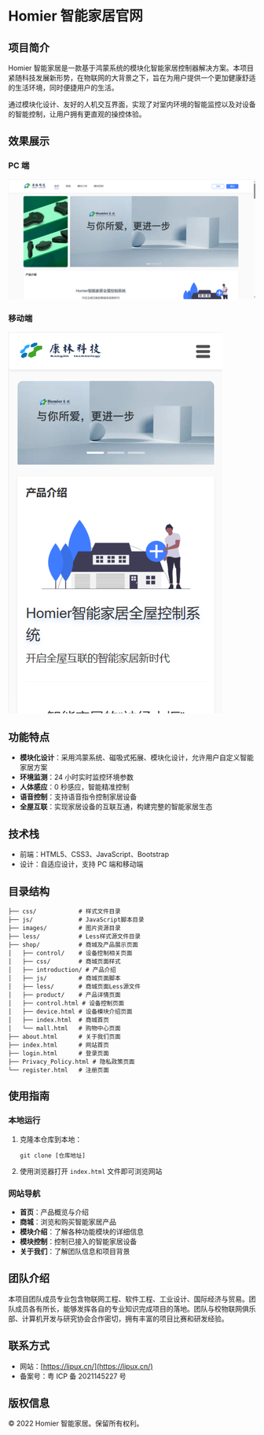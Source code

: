# Homier 智能家居官网

## 项目简介

Homier 智能家居是一款基于鸿蒙系统的模块化智能家居控制器解决方案。本项目紧随科技发展新形势，在物联网的大背景之下，旨在为用户提供一个更加健康舒适的生活环境，同时便捷用户的生活。

通过模块化设计、友好的人机交互界面，实现了对室内环境的智能监控以及对设备的智能控制，让用户拥有更直观的操控体验。

## 效果展示

### PC 端

![PC端效果图](doc/pc.png)

### 移动端

![移动端效果图](doc/phone.png)

## 功能特点

- **模块化设计**：采用鸿蒙系统、磁吸式拓展、模块化设计，允许用户自定义智能家居方案
- **环境监测**：24 小时实时监控环境参数
- **人体感应**：0 秒感应，智能精准控制
- **语音控制**：支持语音指令控制家居设备
- **全屋互联**：实现家居设备的互联互通，构建完整的智能家居生态

## 技术栈

- 前端：HTML5、CSS3、JavaScript、Bootstrap
- 设计：自适应设计，支持 PC 端和移动端

## 目录结构

```
├── css/            # 样式文件目录
├── js/             # JavaScript脚本目录
├── images/         # 图片资源目录
├── less/           # Less样式源文件目录
├── shop/           # 商城及产品展示页面
│   ├── control/    # 设备控制相关页面
│   ├── css/        # 商城页面样式
│   ├── introduction/ # 产品介绍
│   ├── js/         # 商城页面脚本
│   ├── less/       # 商城页面Less源文件
│   ├── product/    # 产品详情页面
│   ├── control.html # 设备控制页面
│   ├── device.html # 设备模块介绍页面
│   ├── index.html  # 商城首页
│   └── mall.html   # 购物中心页面
├── about.html      # 关于我们页面
├── index.html      # 网站首页
├── login.html      # 登录页面
├── Privacy_Policy.html # 隐私政策页面
└── register.html   # 注册页面
```

## 使用指南

### 本地运行

1. 克隆本仓库到本地：

   ```
   git clone [仓库地址]
   ```

2. 使用浏览器打开 `index.html` 文件即可浏览网站

### 网站导航

- **首页**：产品概览与介绍
- **商城**：浏览和购买智能家居产品
- **模块介绍**：了解各种功能模块的详细信息
- **模块控制**：控制已接入的智能家居设备
- **关于我们**：了解团队信息和项目背景

## 团队介绍

本项目团队成员专业包含物联网工程、软件工程、工业设计、国际经济与贸易。团队成员各有所长，能够发挥各自的专业知识完成项目的落地。团队与校物联网俱乐部、计算机开发与研究协会合作密切，拥有丰富的项目比赛和研发经验。

## 联系方式

- 网站：[https://lipux.cn/](https://lipux.cn/)
- 备案号：粤 ICP 备 2021145227 号

## 版权信息

© 2022 Homier 智能家居。保留所有权利。
